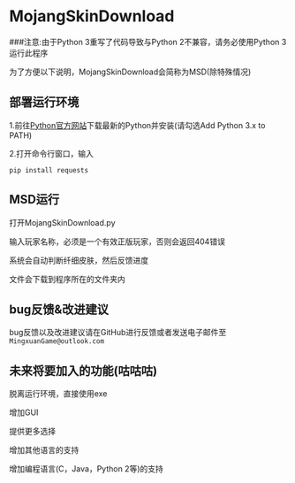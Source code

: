 MojangSkinDownload
================

###注意:由于Python 3重写了代码导致与Python 2不兼容，请务必使用Python 3运行此程序

为了方便以下说明，MojangSkinDownload会简称为MSD(除特殊情况)

部署运行环境
-------------

1.前往[Python官方网站](https://www.python.org)下载最新的Python并安装(请勾选Add Python 3.x to PATH)

2.打开命令行窗口，输入
```
pip install requests
```

MSD运行
---------

打开MojangSkinDownload.py

输入玩家名称，必须是一个有效正版玩家，否则会返回404错误

系统会自动判断纤细皮肤，然后反馈进度

文件会下载到程序所在的文件夹内

bug反馈&改进建议
--------------

bug反馈以及改进建议请在GitHub进行反馈或者发送电子邮件至```MingxuanGame@outlook.com```

未来将要加入的功能(咕咕咕)
---------------------

脱离运行环境，直接使用exe

增加GUI

提供更多选择

增加其他语言的支持

增加编程语言(C，Java，Python 2等)的支持
